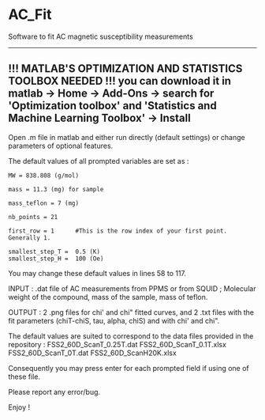 # AC_Fit
Software to fit AC magnetic susceptibility measurements

--------------------------------------------------------------------------------------------
!!! MATLAB'S OPTIMIZATION AND STATISTICS TOOLBOX NEEDED !!!
you can download it in matlab -> Home -> Add-Ons -> search for 'Optimization toolbox' and 'Statistics and Machine Learning Toolbox' -> Install
--------------------------------------------------------------------------------------------


Open .m file in matlab and either run directly (default settings) or change parameters of optional features.

The default values of all prompted variables are set as : 

    MW = 838.808 (g/mol)
    
    mass = 11.3 (mg) for sample
    
    mass_teflon = 7 (mg)
    
    nb_points = 21
    
    first_row = 1      #This is the row index of your first point. Generally 1.
    
    smallest_step_T =  0.5 (K)
    smallest_step_H =  100 (Oe)

You may change these default values in lines 58 to 117.

INPUT :
.dat file of AC measurements from PPMS or from SQUID ; Molecular weight of the compound, mass of the sample, mass of teflon.

OUTPUT : 
2 .png files for chi' and chi" fitted curves, and 2 .txt files with the fit parameters (chiT-chiS, tau, alpha, chiS) and with chi' and chi". 


The default values are suited to correspond to the data files provided in the repository :
FSS2_60D_ScanT_0.25T.dat
FSS2_60D_ScanT_0.1T.xlsx
FSS2_60D_ScanT_0T.dat
FSS2_60D_ScanH20K.xlsx

Consequently you may press enter for each prompted field if using one of these file.


Please report any error/bug.


Enjoy !

